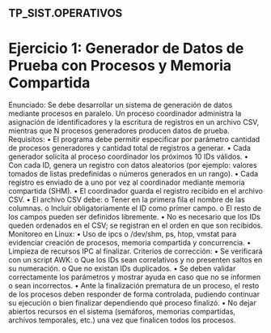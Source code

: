 ## TP_SIST.OPERATIVOS

# Ejercicio 1: Generador de Datos de Prueba con Procesos y Memoria Compartida

Enunciado:
Se debe desarrollar un sistema de generación de datos mediante procesos en paralelo.
Un proceso coordinador administra la asignación de identificadores y la escritura de registros en un
archivo CSV, mientras que N procesos generadores producen datos de prueba.
Requisitos:
• El programa debe permitir especificar por parámetro cantidad de procesos generadores y
cantidad total de registros a generar.
• Cada generador solicita al proceso coordinador los próximos 10 IDs válidos.
• Con cada ID, genera un registro con datos aleatorios (por ejemplo: valores tomados de listas
predefinidas o números generados en un rango).
• Cada registro es enviado de a uno por vez al coordinador mediante memoria compartida (SHM).
• El coordinador guarda el registro recibido en el archivo CSV.
• El archivo CSV debe:
o Tener en la primera fila el nombre de las columnas.
o Incluir obligatoriamente el ID como primer campo.
o El resto de los campos pueden ser definidos libremente.
• No es necesario que los IDs queden ordenados en el CSV; se registran en el orden en que son
recibidos.
Monitoreo en Linux:
• Uso de ipcs o /dev/shm, ps, htop, vmstat para evidenciar creación de procesos, memoria compartida
y concurrencia.
• Limpieza de recursos IPC al finalizar.
Criterios de corrección:
• Se verificará con un script AWK:
o Que los IDs sean correlativos y no presenten saltos en su numeración.
o Que no existan IDs duplicados.
• Se deben validar correctamente los parámetros y mostrar ayuda en caso que no se informen o sean
incorrectos.
• Ante la finalización prematura de un proceso, el resto de los procesos deben responder de forma
controlada, pudiendo continuar su ejecución o bien finalizar dependiendo qué proceso finalizó.
• No dejar abiertos recursos en el sistema (semáforos, memorias compartidas, archivos temporales,
etc.) una vez que finalicen todos los procesos.

